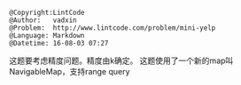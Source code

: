 ```
@Copyright:LintCode
@Author:   vadxin
@Problem:  http://www.lintcode.com/problem/mini-yelp
@Language: Markdown
@Datetime: 16-08-03 07:27
```

这题要考虑精度问题。精度由k确定。
这题使用了一个新的map叫NavigableMap，支持range query